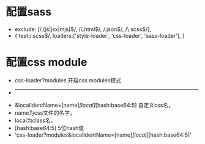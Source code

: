# 配置sass
* exclude: [/\.(js|jsx|mjs)$/, /\.html$/, /\.json$/, /\.scss$/],
* {
            test:/\.scss$/,
            loaders:['style-loader', 'css-loader', 'sass-loader'],
          }
# 配置css  module          
* css-loader?modules  开启css modules模式
* --- 
* &localIdentName=[name]_[local]_[hash:base64:5] 自定义css名，
* name为css文件的名字，
* local为class名，
* [hash:base64:5] 5位hash值
* 'css-loader?modules&localIdentName=[name]_[local]_[hash:base64:5]'
